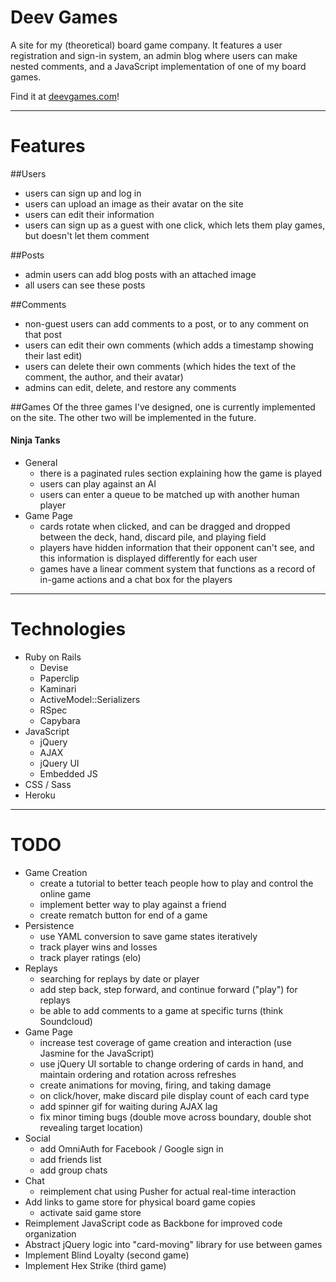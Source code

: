 Deev Games
===

A site for my (theoretical) board game company. It features a user registration and sign-in system, an admin blog where users can make nested comments, and a JavaScript implementation of one of my board games.

Find it at [deevgames.com](http://www.deevgames.com)!

---

Features
===
##Users

* users can sign up and log in
* users can upload an image as their avatar on the site
* users can edit their information
* users can sign up as a guest with one click, which lets them play games, but doesn't let them comment

##Posts
* admin users can add blog posts with an attached image
* all users can see these posts

##Comments
* non-guest users can add comments to a post, or to any comment on that post
* users can edit their own comments (which adds a timestamp showing their last edit)
* users can delete their own comments (which hides the text of the comment, the author, and their avatar)
* admins can edit, delete, and restore any comments

##Games
Of the three games I've designed, one is currently implemented on the site. The other two will be implemented in the future.

#### Ninja Tanks
* General
  * there is a paginated rules section explaining how the game is played
  * users can play against an AI
  * users can enter a queue to be matched up with another human player
* Game Page
  * cards rotate when clicked, and can be dragged and dropped between the deck, hand, discard pile, and playing field
  * players have hidden information that their opponent can't see, and this information is displayed differently for each user
  * games have a linear comment system that functions as a record of in-game actions and a chat box for the players

---

Technologies
===

* Ruby on Rails
  * Devise
  * Paperclip
  * Kaminari
  * ActiveModel::Serializers
  * RSpec
  * Capybara
* JavaScript
  * jQuery
  * AJAX
  * jQuery UI
  * Embedded JS
* CSS / Sass
* Heroku

---

TODO
===

* Game Creation
  * create a tutorial to better teach people how to play and control the online game
  * implement better way to play against a friend
  * create rematch button for end of a game
* Persistence
  * use YAML conversion to save game states iteratively
  * track player wins and losses
  * track player ratings (elo)
* Replays
  * searching for replays by date or player
  * add step back, step forward, and continue forward ("play") for replays
  * be able to add comments to a game at specific turns (think Soundcloud)
* Game Page
  * increase test coverage of game creation and interaction (use Jasmine for the JavaScript)
  * use jQuery UI sortable to change ordering of cards in hand, and maintain ordering and rotation across refreshes
  * create animations for moving, firing, and taking damage
  * on click/hover, make discard pile display count of each card type
  * add spinner gif for waiting during AJAX lag
  * fix minor timing bugs (double move across boundary, double shot revealing target location)
* Social
  * add OmniAuth for Facebook / Google sign in
  * add friends list
  * add group chats
* Chat
  * reimplement chat using Pusher for actual real-time interaction
* Add links to game store for physical board game copies
  * activate said game store
* Reimplement JavaScript code as Backbone for improved code organization
* Abstract jQuery logic into "card-moving" library for use between games
* Implement Blind Loyalty (second game)
* Implement Hex Strike (third game)